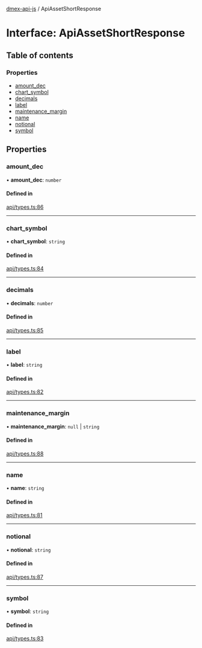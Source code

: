 [dmex-api-js](../README.md) / ApiAssetShortResponse

# Interface: ApiAssetShortResponse

## Table of contents

### Properties

- [amount\_dec](ApiAssetShortResponse.md#amount_dec)
- [chart\_symbol](ApiAssetShortResponse.md#chart_symbol)
- [decimals](ApiAssetShortResponse.md#decimals)
- [label](ApiAssetShortResponse.md#label)
- [maintenance\_margin](ApiAssetShortResponse.md#maintenance_margin)
- [name](ApiAssetShortResponse.md#name)
- [notional](ApiAssetShortResponse.md#notional)
- [symbol](ApiAssetShortResponse.md#symbol)

## Properties

### amount\_dec

• **amount\_dec**: `number`

#### Defined in

[api/types.ts:86](https://github.com/dmex-app/node-api-js/blob/2403db6/src/api/types.ts#L86)

___

### chart\_symbol

• **chart\_symbol**: `string`

#### Defined in

[api/types.ts:84](https://github.com/dmex-app/node-api-js/blob/2403db6/src/api/types.ts#L84)

___

### decimals

• **decimals**: `number`

#### Defined in

[api/types.ts:85](https://github.com/dmex-app/node-api-js/blob/2403db6/src/api/types.ts#L85)

___

### label

• **label**: `string`

#### Defined in

[api/types.ts:82](https://github.com/dmex-app/node-api-js/blob/2403db6/src/api/types.ts#L82)

___

### maintenance\_margin

• **maintenance\_margin**: ``null`` \| `string`

#### Defined in

[api/types.ts:88](https://github.com/dmex-app/node-api-js/blob/2403db6/src/api/types.ts#L88)

___

### name

• **name**: `string`

#### Defined in

[api/types.ts:81](https://github.com/dmex-app/node-api-js/blob/2403db6/src/api/types.ts#L81)

___

### notional

• **notional**: `string`

#### Defined in

[api/types.ts:87](https://github.com/dmex-app/node-api-js/blob/2403db6/src/api/types.ts#L87)

___

### symbol

• **symbol**: `string`

#### Defined in

[api/types.ts:83](https://github.com/dmex-app/node-api-js/blob/2403db6/src/api/types.ts#L83)
